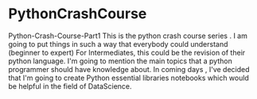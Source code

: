 # PythonCrashCourse
Python-Crash-Course-Part1 This is the python crash course series .
I am going to put things in such a way that everybody could understand (beginner to expert)
For Intermediates, this could be the revision of their python language.
I'm going to mention the main topics that a python programmer should have knowledge about.
In coming days , I've decided that I'm going to create Python essential libraries notebooks which would be helpful in the field of DataScience.
